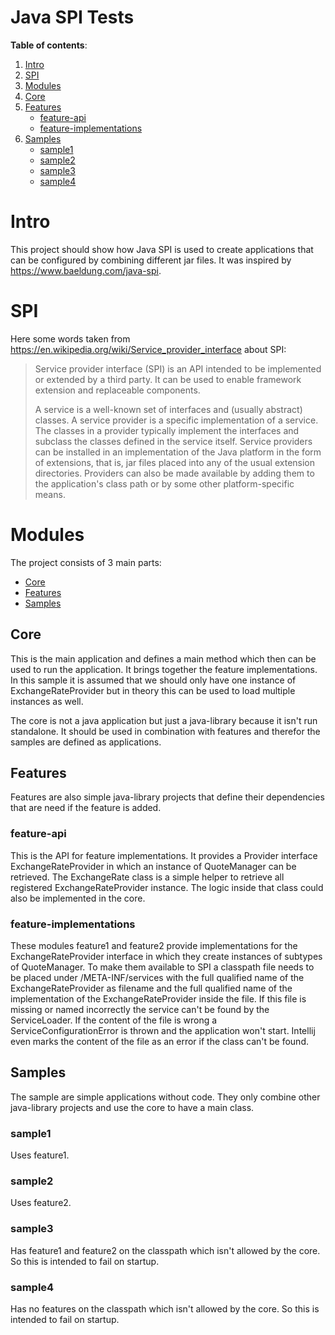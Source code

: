 Java SPI Tests
==============

**Table of contents**:

1. [Intro](#Intro)
2. [SPI](#SPI)
3. [Modules](#Modules)
4. [Core](#Core)
5. [Features](#Features)
    * [feature-api](#feature-api)
    * [feature-implementations](#feature-implementations)
7. [Samples](#Samples)
    * [sample1](#sample1)
    * [sample2](#sample2)
    * [sample3](#sample3)
    * [sample4](#sample4)

# Intro

This project should show how Java SPI is used to create applications that can be configured by combining different jar
files. It was inspired by https://www.baeldung.com/java-spi.

# SPI

Here some words taken from https://en.wikipedia.org/wiki/Service_provider_interface about SPI:

> Service provider interface (SPI) is an API intended to be implemented or extended by a third party. It can be used to enable framework extension and replaceable components.
>
> A service is a well-known set of interfaces and (usually abstract) classes. A service provider is a specific implementation of a service. The classes in a provider typically implement the interfaces and subclass the classes defined in the service itself. Service providers can be installed in an implementation of the Java platform in the form of extensions, that is, jar files placed into any of the usual extension directories. Providers can also be made available by adding them to the application's class path or by some other platform-specific means.

# Modules

The project consists of 3 main parts:

- [Core](#Core)
- [Features](#Features)
- [Samples](#Samples)

## Core

This is the main application and defines a main method which then can be used to run the application. It brings together
the feature implementations. In this sample it is assumed that we should only have one instance of ExchangeRateProvider
but in theory this can be used to load multiple instances as well.

The core is not a java application but just a java-library because it isn't run standalone. It should be used in
combination with features and therefor the samples are defined as applications.

## Features

Features are also simple java-library projects that define their dependencies that are need if the feature is added.

### feature-api

This is the API for feature implementations. It provides a Provider interface ExchangeRateProvider in which an instance
of QuoteManager can be retrieved. The ExchangeRate class is a simple helper to retrieve all registered
ExchangeRateProvider instance. The logic inside that class could also be implemented in the core.

### feature-implementations

These modules feature1 and feature2 provide implementations for the ExchangeRateProvider interface in which they create
instances of subtypes of QuoteManager. To make them available to SPI a classpath file needs to be placed under
/META-INF/services with the full qualified name of the ExchangeRateProvider as filename and the full qualified name of
the implementation of the ExchangeRateProvider inside the file. If this file is missing or named incorrectly the service
can't be found by the ServiceLoader. If the content of the file is wrong a ServiceConfigurationError is thrown and the
application won't start. Intellij even marks the content of the file as an error if the class can't be found.

## Samples

The sample are simple applications without code. They only combine other java-library projects and use the core to have
a main class.

### sample1

Uses feature1.

### sample2

Uses feature2.

### sample3

Has feature1 and feature2 on the classpath which isn't allowed by the core. So this is intended to fail on startup.

### sample4

Has no features on the classpath which isn't allowed by the core. So this is intended to fail on startup.